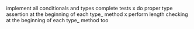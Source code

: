 implement all conditionals and types
complete tests
x do proper type assertion at the beginning of each type_ method
x perform length checking at the beginning of each type_ method too
